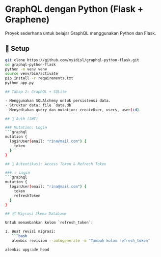 # GraphQL dengan Python (Flask + Graphene)

Proyek sederhana untuk belajar GraphQL menggunakan Python dan Flask.

## 🔧 Setup
```bash
git clone https://github.com/myidisl/graphql-python-flask.git
cd graphql-python-flask
python -m venv venv
source venv/bin/activate
pip install -r requirements.txt
python app.py

## Tahap 2: GraphQL + SQLite

- Menggunakan SQLAlchemy untuk persistensi data.
- Struktur data: file `data.db`
- Menyediakan query dan mutation: createUser, users, user(id)

## 🔐 Auth (JWT)

### Mutation: Login
```graphql
mutation {
  loginUser(email: "rina@mail.com") {
    token
  }
}

## 🔐 Autentikasi: Access Token & Refresh Token

### ✨ Login
```graphql
mutation {
  loginUser(email: "rina@mail.com") {
    token
    refreshToken
  }
}

## 📦 Migrasi Skema Database

Untuk menambahkan kolom `refresh_token`:

1. Buat revisi migrasi:
   ```bash
   alembic revision --autogenerate -m "Tambah kolom refresh_token"

alembic upgrade head
